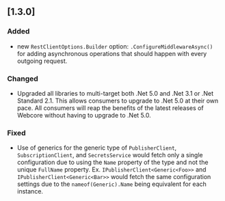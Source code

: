 ## [1.3.0]
### Added
- new `RestClientOptions.Builder` option: `.ConfigureMiddlewareAsync()`<br/>
  for adding asynchronous operations that should happen with every outgoing request.

### Changed
- Upgraded all libraries to multi-target both .Net 5.0 and .Net 3.1 or .Net Standard 2.1.
  This allows consumers to upgrade to .Net 5.0 at their own pace.
  All consumers will reap the benefits of the latest releases of Webcore without having to upgrade to .Net 5.0.

### Fixed
- Use of generics for the generic type of `PublisherClient`, `SubscriptionClient`, and `SecretsService` would fetch only a single configuration due to using the `Name` property of the type and not the unique `FullName` property.
Ex. `IPublisherClient<Generic<Foo>>` and `IPublisherClient<Generic<Bar>>` would fetch the same configuration settings due to the `nameof(Generic).Name` being equivalent for each instance.